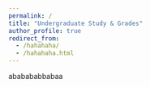```yaml
---
permalink: /
title: "Undergraduate Study & Grades"
author_profile: true
redirect_from: 
  - /hahahaha/
  - /hahahaha.html
---
```


ababababbabaa

